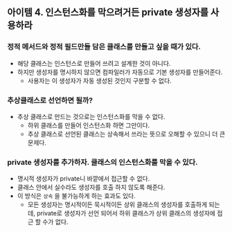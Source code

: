 ## 아이템 4. 인스턴스화를 막으려거든 private 생성자를 사용하라



### 정적 메서드와 정적 필드만들 담은 클래스를 만들고 싶을 때가 있다.

- 해당 클래스는 인스턴스로 만들어 쓰려고 설계한 것이 아니다.
- 하지만 생성자를 명시하지 않으면 컴파일러가 자동으로 기본 생성자를 만들어준다.
  - 사용자는 이 생성자가 자동 생성된 것인지 구분할 수 없다.

### 추상클래스로 선언하면 될까?

- 추상 클래스로 만드는 것으로는 인스턴스화를 막을 수 없다.
  - 하위 클래스를 만들어 인스턴스화 하면 그만이다.
  - 추상 클래스로 선언된 클래스는 상속해서 쓰라는 뜻으로 오해할 수 있으니 더 큰 문제다.



### private 생성자를 추가하자. 클래스의 인스턴스화를 막을 수 있다.

- 명시적 생성자가 private니 바깥에서 접근할 수 없다.
- 클래스 안에서 실수라도 생성자를 호출 하지 않도록 해준다.
- 이 방식은 `상속` 을 불가능하게 하는 효과도 있다.
  - 모든 생성자는 명시적이든 묵시적이든 상위 클래스의 생성자를 호출하게 되는데, private로 생성자가 선언 되어서 하위 클래스가 상위 클래스의 생성자에 접근 할 수가 없다.



